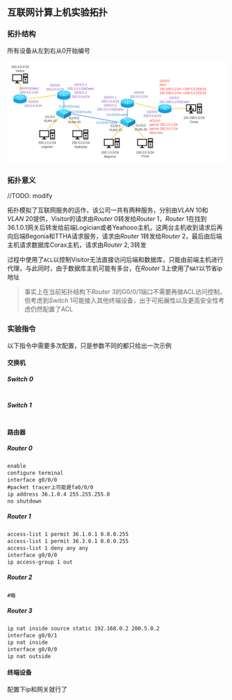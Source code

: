 ## 互联网计算上机实验拓扑

### 拓扑结构

所有设备从左到右从0开始编号

![image-20221214114139406](./topology)

### 拓扑意义

//TODO: modify

拓扑模拟了互联网服务的运作，该公司一共有两种服务，分别由$VLAN~10$和$VLAN~20$提供，Visitor的请求由$Router~0$转发给$Router~1$，$Router~1$在找到36.1.0.1网关后转发给前端Logician或者Yeahooo主机，这两台主机收到请求后再向后端Begonia和TTHA请求服务，请求由$Router~1$转发给$Router~2$，最后由后端主机请求数据库Corax主机，请求由$Router~2,3$转发

过程中使用了`ACL`以控制Visitor无法直接访问后端和数据库，只能由前端主机进行代理，与此同时，由于数据库主机可能有多台，在$Router~3$上使用了`NAT`以节省ip地址

> 事实上在当前拓扑结构下$Router~3$的G0/0/1端口不需要再做ACL访问控制，但考虑到$Switch~1$可能接入其他终端设备，出于可拓展性以及更高安全性考虑仍然配置了ACL

### 实验指令

以下指令中需要多次配置，只是参数不同的都只给出一次示例

#### 交换机

##### Switch 0

~~~~

~~~~

##### Switch 1

~~~~

~~~~

#### 路由器

##### Router 0

~~~~
enable
configure terminal
interface g0/0/0
#packet tracer上可能是fa0/0/0
ip address 36.1.0.4 255.255.255.0
no shutdown
~~~~

##### Router 1

~~~~
access-list 1 permit 36.1.0.1 0.0.0.255
access-list 1 permit 36.3.0.1 0.0.0.255
access-list 1 deny any any
interface g0/0/0
ip access-group 1 out
~~~~

##### Router 2

~~~~
#略
~~~~

##### Router 3

~~~~
ip nat inside source static 192.168.0.2 200.5.0.2
interface g0/0/1
ip nat inside
interface g0/0/0
ip nat outside
~~~~

#### 终端设备

配置下ip和网关就行了